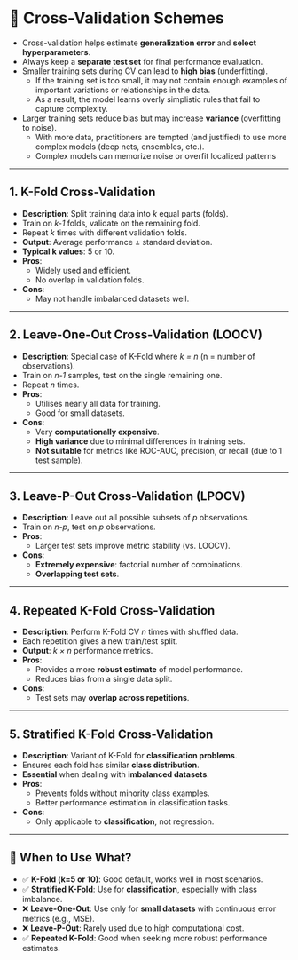 # 🔁 Cross-Validation Schemes
- Cross-validation helps estimate **generalization error** and **select hyperparameters**.
- Always keep a **separate test set** for final performance evaluation.
- Smaller training sets during CV can lead to **high bias** (underfitting).
   - If the training set is too small, it may not contain enough examples of important variations or relationships in the data.
   - As a result, the model learns overly simplistic rules that fail to capture complexity.
- Larger training sets reduce bias but may increase **variance** (overfitting to noise).
  - With more data, practitioners are tempted (and justified) to use more complex models (deep nets, ensembles, etc.).
  - Complex models can memorize noise or overfit localized patterns
 
  

---

## 1. **K-Fold Cross-Validation**
- **Description**: Split training data into *k* equal parts (folds).
- Train on *k-1* folds, validate on the remaining fold.
- Repeat *k* times with different validation folds.
- **Output**: Average performance ± standard deviation.
- **Typical k values**: 5 or 10.
- **Pros**:
  - Widely used and efficient.
  - No overlap in validation folds.
- **Cons**:
  - May not handle imbalanced datasets well.

---

## 2. **Leave-One-Out Cross-Validation (LOOCV)**
- **Description**: Special case of K-Fold where *k = n* (n = number of observations).
- Train on *n-1* samples, test on the single remaining one.
- Repeat *n* times.
- **Pros**:
  - Utilises nearly all data for training.
  - Good for small datasets.
- **Cons**:
  - Very **computationally expensive**.
  - **High variance** due to minimal differences in training sets.
  - **Not suitable** for metrics like ROC-AUC, precision, or recall (due to 1 test sample).

---

## 3. **Leave-P-Out Cross-Validation (LPOCV)**
- **Description**: Leave out all possible subsets of *p* observations.
- Train on *n-p*, test on *p* observations.
- **Pros**:
  - Larger test sets improve metric stability (vs. LOOCV).
- **Cons**:
  - **Extremely expensive**: factorial number of combinations.
  - **Overlapping test sets**.

---

## 4. **Repeated K-Fold Cross-Validation**
- **Description**: Perform K-Fold CV *n* times with shuffled data.
- Each repetition gives a new train/test split.
- **Output**: *k × n* performance metrics.
- **Pros**:
  - Provides a more **robust estimate** of model performance.
  - Reduces bias from a single data split.
- **Cons**:
  - Test sets may **overlap across repetitions**.

---

## 5. **Stratified K-Fold Cross-Validation**
- **Description**: Variant of K-Fold for **classification problems**.
- Ensures each fold has similar **class distribution**.
- **Essential** when dealing with **imbalanced datasets**.
- **Pros**:
  - Prevents folds without minority class examples.
  - Better performance estimation in classification tasks.
- **Cons**:
  - Only applicable to **classification**, not regression.

---

## 🧠 When to Use What?
- ✅ **K-Fold (k=5 or 10)**: Good default, works well in most scenarios.
- ✅ **Stratified K-Fold**: Use for **classification**, especially with class imbalance.
- ❌ **Leave-One-Out**: Use only for **small datasets** with continuous error metrics (e.g., MSE).
- ❌ **Leave-P-Out**: Rarely used due to high computational cost.
- ✅ **Repeated K-Fold**: Good when seeking more robust performance estimates.

